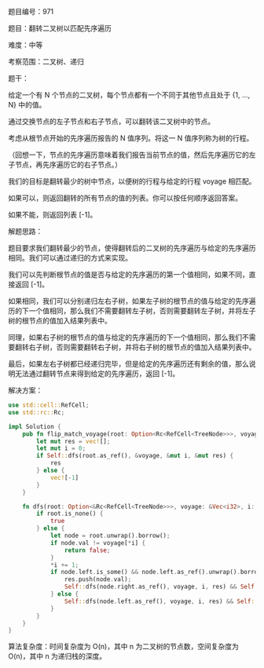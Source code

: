 题目编号：971

题目：翻转二叉树以匹配先序遍历

难度：中等

考察范围：二叉树、递归

题干：

给定一个有 N 个节点的二叉树，每个节点都有一个不同于其他节点且处于 {1, ..., N} 中的值。

通过交换节点的左子节点和右子节点，可以翻转该二叉树中的节点。

考虑从根节点开始的先序遍历报告的 N 值序列。将这一 N 值序列称为树的行程。

（回想一下，节点的先序遍历意味着我们报告当前节点的值，然后先序遍历它的左子节点，再先序遍历它的右子节点。）

我们的目标是翻转最少的树中节点，以便树的行程与给定的行程 voyage 相匹配。 

如果可以，则返回翻转的所有节点的值的列表。你可以按任何顺序返回答案。

如果不能，则返回列表 [-1]。

解题思路：

题目要求我们翻转最少的节点，使得翻转后的二叉树的先序遍历与给定的先序遍历相同。我们可以通过递归的方式来实现。

我们可以先判断根节点的值是否与给定的先序遍历的第一个值相同，如果不同，直接返回 [-1]。

如果相同，我们可以分别递归左右子树，如果左子树的根节点的值与给定的先序遍历的下一个值相同，那么我们不需要翻转左子树，否则需要翻转左子树，并将左子树的根节点的值加入结果列表中。

同理，如果右子树的根节点的值与给定的先序遍历的下一个值相同，那么我们不需要翻转右子树，否则需要翻转右子树，并将右子树的根节点的值加入结果列表中。

最后，如果左右子树都已经递归完毕，但是给定的先序遍历还有剩余的值，那么说明无法通过翻转节点来得到给定的先序遍历，返回 [-1]。

解决方案：

```rust
use std::cell::RefCell;
use std::rc::Rc;

impl Solution {
    pub fn flip_match_voyage(root: Option<Rc<RefCell<TreeNode>>>, voyage: Vec<i32>) -> Vec<i32> {
        let mut res = vec![];
        let mut i = 0;
        if Self::dfs(root.as_ref(), &voyage, &mut i, &mut res) {
            res
        } else {
            vec![-1]
        }
    }

    fn dfs(root: Option<&Rc<RefCell<TreeNode>>>, voyage: &Vec<i32>, i: &mut usize, res: &mut Vec<i32>) -> bool {
        if root.is_none() {
            true
        } else {
            let node = root.unwrap().borrow();
            if node.val != voyage[*i] {
                return false;
            }
            *i += 1;
            if node.left.is_some() && node.left.as_ref().unwrap().borrow().val != voyage[*i] {
                res.push(node.val);
                Self::dfs(node.right.as_ref(), voyage, i, res) && Self::dfs(node.left.as_ref(), voyage, i, res)
            } else {
                Self::dfs(node.left.as_ref(), voyage, i, res) && Self::dfs(node.right.as_ref(), voyage, i, res)
            }
        }
    }
}
```

算法复杂度：时间复杂度为 O(n)，其中 n 为二叉树的节点数，空间复杂度为 O(n)，其中 n 为递归栈的深度。